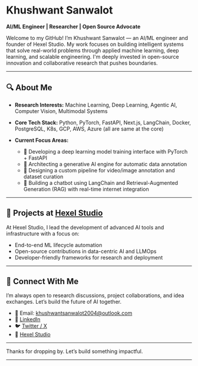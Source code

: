 # Khushwant Sanwalot

**AI/ML Engineer | Researcher | Open Source Advocate**

Welcome to my GitHub! I’m Khushwant Sanwalot — an AI/ML engineer and founder of Hexel Studio. My work focuses on building intelligent systems that solve real-world problems through applied machine learning, deep learning, and scalable engineering. I'm deeply invested in open-source innovation and collaborative research that pushes boundaries.

---

## 🔍 About Me

* **Research Interests:**
  Machine Learning, Deep Learning, Agentic AI, Computer Vision, Multimodal Systems

* **Core Tech Stack:**
  Python, PyTorch, FastAPI, Next.js, LangChain, Docker, PostgreSQL, K8s, GCP, AWS, Azure (all are same at the core)

* **Current Focus Areas:**

  * 🚀 Developing a deep learning model training interface with PyTorch + FastAPI
  * 🧠 Architecting a generative AI engine for automatic data annotation
  * 🎥 Designing a custom pipeline for video/image annotation and dataset curation
  * 🤖 Building a chatbot using LangChain and Retrieval-Augmented Generation (RAG) with real-time internet integration

---

## 🧩 Projects at [Hexel Studio](https://github.com/hexelstudio)

At Hexel Studio, I lead the development of advanced AI tools and infrastructure with a focus on:

* End-to-end ML lifecycle automation
* Open-source contributions in data-centric AI and LLMOps
* Developer-friendly frameworks for research and deployment

---

## 🤝 Connect With Me

I’m always open to research discussions, project collaborations, and idea exchanges. Let’s build the future of AI together.

* 📧 Email: [khushwantsanwalot2004@outlook.com](mailto:khushwantsanwalot2004@outlook.com)
* 🔗 [LinkedIn](https://www.linkedin.com/in/khushwant-sanwalot/)
* 🐦 [Twitter / X](https://x.com/ksanwalot04?t=vCed7GN0P1aIoKqx_72H2Q&s=09)
* 🏢 [Hexel Studio](https://github.com/hexelstudio)

---

Thanks for dropping by. Let’s build something impactful.

---
